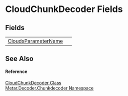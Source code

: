 # CloudChunkDecoder Fields




## Fields
<table>
<tr>
<td><a href="F_Metar_Decoder_Chunkdecoder_CloudChunkDecoder_CloudsParameterName.md">CloudsParameterName</a></td>
<td> </td></tr>
</table>

## See Also


#### Reference
<a href="T_Metar_Decoder_Chunkdecoder_CloudChunkDecoder.md">CloudChunkDecoder Class</a>  
<a href="N_Metar_Decoder_Chunkdecoder.md">Metar.Decoder.Chunkdecoder Namespace</a>  
